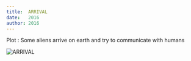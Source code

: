 ```yaml
---
title:  ARRIVAL
date:   2016
author: 2016
---
```


Plot : Some aliens arrive on earth and try to communicate with humans

![ARRIVAL](/input/img/La_llegada-686966912-large.png)